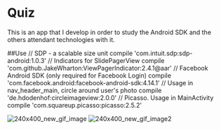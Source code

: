 # Quiz
This is an app that I develop in order to study the Android SDK and the others attendant technologies with it.

##Use
    // SDP - a scalable size unit
    compile 'com.intuit.sdp:sdp-android:1.0.3'
    // Indicators for SlidePagerView
    compile 'com.github.JakeWharton:ViewPagerIndicator:2.4.1@aar'
    // Facebook Android SDK (only required for Facebook Login)
    compile 'com.facebook.android:facebook-android-sdk:4.14.1'
    // Usage in nav_header_main, circle around user's photo
    compile 'de.hdodenhof:circleimageview:2.0.0'
    // Picasso. Usage in MainActivity
    compile 'com.squareup.picasso:picasso:2.5.2'

![240x400_new_gif_image](https://cloud.githubusercontent.com/assets/12153363/18530016/24a6336c-7ad8-11e6-8911-e3d6c93f4f33.gif)
![240x400_new_gif_image2](https://cloud.githubusercontent.com/assets/12153363/18530180/f659cbbc-7ad8-11e6-95f9-c8fa63d5f42b.gif)

